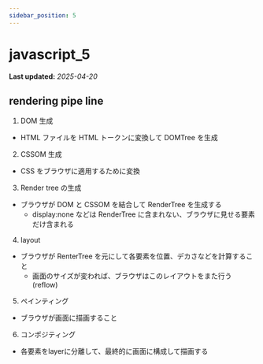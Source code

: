 ```yaml
---
sidebar_position: 5
---
```


# javascript_5

**Last updated:** _2025-04-20_

## rendering pipe line

1. DOM 生成

- HTML ファイルを HTML トークンに変換して DOMTree を生成

2. CSSOM 生成

- CSS をブラウザに適用するために変換

3. Render tree の生成

- ブラウザが DOM と CSSOM を結合して RenderTree を生成する
  - display:none などは RenderTree に含まれない、ブラウザに見せる要素だけ含まれる

4. layout

- ブラウザが RenterTree を元にして各要素を位置、デカさなどを計算すること
  - 画面のサイズが変われば、ブラウザはこのレイアウトをまた行う(reflow)

5. ペインティング
- ブラウザが画面に描画すること

6. コンポジティング
- 各要素をlayerに分離して、最終的に画面に構成して描画する
